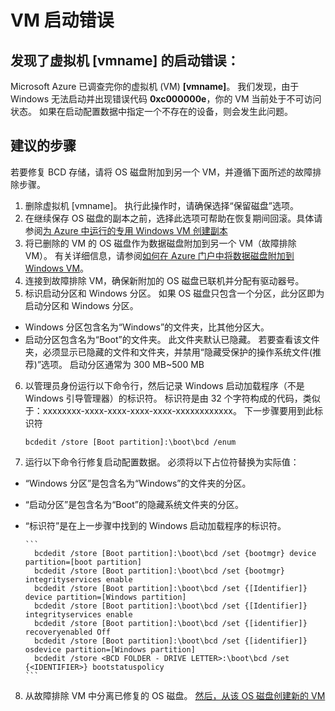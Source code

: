 <properties
pageTitle="VM boot error"
description="虚拟机无法启动并出现错误代码 0xc000000e"
infoBubbleText="发现了启动错误。"
service="microsoft.compute"
resource="virtualmachines"
authors="Ram-Kakani"
displayOrder=""
articleId="VMCannotRDP_2A1E170D-E156-4E58-A8E6-F8FD820AB8A4"
diagnosticScenario="booterror"
selfHelpType="diagnostics"
supportTopicIds="32411835"
resourceTags="windows"
productPesIds="14749"
cloudEnvironments="public"
/>


# <a name="vm-boot-error"></a>VM 启动错误
<!--issueDescription-->
## <a name="boot-error-found-for-your-virtual-machine-vmname--vmname--"></a>**发现了虚拟机 [vmname] 的启动错误<!--($vmname)-->：**
Microsoft Azure 已调查完你的虚拟机 (VM) **[vmname]**<!--($vmname)-->。 我们发现，由于 Windows 无法启动并出现错误代码 **0xc000000e**，你的 VM 当前处于不可访问状态。 如果在启动配置数据中指定一个不存在的设备，则会发生此问题。<br>
<!--/issueDescription-->

## <a name="recommended-steps"></a>**建议的步骤**
若要修复 BCD 存储，请将 OS 磁盘附加到另一个 VM，并遵循下面所述的故障排除步骤。

1. 删除虚拟机 [vmname]<!--($vmname)-->。 执行此操作时，请确保选择“保留磁盘”选项。
2. 在继续保存 OS 磁盘的副本之前，选择此选项可帮助在恢复期间回滚。具体请参阅[为 Azure 中运行的专用 Windows VM 创建副本](https://docs.microsoft.com/azure/virtual-machines/virtual-machines-windows-vhd-copy)
3. 将已删除的 VM 的 OS 磁盘作为数据磁盘附加到另一个 VM（故障排除 VM）。 有关详细信息，请参阅[如何在 Azure 门户中将数据磁盘附加到 Windows VM](https://docs.microsoft.com/azure/virtual-machines/virtual-machines-windows-attach-disk-portal)。
4. 连接到故障排除 VM，确保新附加的 OS 磁盘已联机并分配有驱动器号。
5. 标识启动分区和 Windows 分区。 如果 OS 磁盘只包含一个分区，此分区即为启动分区和 Windows 分区。
  * Windows 分区包含名为“Windows”的文件夹，比其他分区大。
  * 启动分区包含名为“Boot”的文件夹。 此文件夹默认已隐藏。 若要查看该文件夹，必须显示已隐藏的文件和文件夹，并禁用“隐藏受保护的操作系统文件(推荐)”选项。 启动分区通常为 300 MB~500 MB
6. 以管理员身份运行以下命令行，然后记录 Windows 启动加载程序（不是 Windows 引导管理器）的标识符。 标识符是由 32 个字符构成的代码，类似于：xxxxxxxx-xxxx-xxxx-xxxx-xxxx-xxxxxxxxxxxx。  下一步骤要用到此标识符

      ```
      bcdedit /store [Boot partition]:\boot\bcd /enum
      ```
7. 运行以下命令行修复启动配置数据。 必须将以下占位符替换为实际值：
  * “Windows 分区”是包含名为“Windows”的文件夹的分区。
  * “启动分区”是包含名为“Boot”的隐藏系统文件夹的分区。
  * “标识符”是在上一步骤中找到的 Windows 启动加载程序的标识符。

        ```          
          bcdedit /store [Boot partition]:\boot\bcd /set {bootmgr} device partition=[boot partition]
          bcdedit /store [Boot partition]:\boot\bcd /set {bootmgr} integrityservices enable
          bcdedit /store [Boot partition]:\boot\bcd /set {[Identifier]} device partition=[Windows partition]
          bcdedit /store [Boot partition]:\boot\bcd /set {[Identifier]} integrityservices enable
          bcdedit /store [Boot partition]:\boot\bcd /set {[identifier]} recoveryenabled Off
          bcdedit /store [Boot partition]:\boot\bcd /set {[identifier]} osdevice partition=[Windows partition]
          bcdedit /store <BCD FOLDER - DRIVE LETTER>:\boot\bcd /set {<IDENTIFIER>} bootstatuspolicy
        ```

8. 从故障排除 VM 中分离已修复的 OS 磁盘。 [然后，从该 OS 磁盘创建新的 VM](https://docs.microsoft.com/azure/virtual-machines/virtual-machines-windows-create-vm-specialized)

